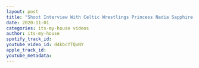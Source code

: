 ```yaml
---
layout: post
title: "Shoot Interview With Celtic Wrestlings Princess Nadia Sapphire | #EP3"
date: 2020-11-01
categories: its-my-house videos
author: its-my-house
spotify_track_id: 
youtube_video_id: d4kbcYTQuNY
apple_track_id: 
youtube_metadata: 
---
```

